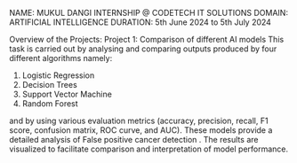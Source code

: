 NAME: MUKUL DANGI
INTERNSHIP @ CODETECH IT SOLUTIONS
DOMAIN: ARTIFICIAL INTELLIGENCE
DURATION: 5th June 2024 to 5th July 2024

Overview of the Projects:
Project 1: Comparison of different AI models
This task is carried out by analysing and comparing outputs produced by four different algorithms namely:
1. Logistic Regression
2. Decision Trees
3. Support Vector Machine
4. Random Forest

and by using various evaluation metrics (accuracy, precision, recall, F1 score, confusion matrix, ROC curve, and AUC).
These models provide a detailed analysis of  False positive cancer detection .
The results are visualized to facilitate comparison and interpretation of model performance.
